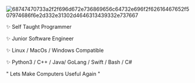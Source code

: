 
![68747470733a2f2f696d672e736869656c64732e696f2f62616467652f507974686f6e2d332e31302d4646313439332e737667](https://user-images.githubusercontent.com/108424001/216198130-b72a4e90-c345-4abe-a55f-77f4035af05b.svg)


✨  Self Taught Programmer

✨  Junior Software Engineer

✨  Linux / MacOs / Windows Compatible

✨  Python3 / C++ / Java/ GoLang / Swift / Bash / C#


" Lets Make Computers Useful Again "


<!---
Donny-GUI/Donny-GUI is a ✨ special ✨ repository because its `README.md` (this file) appears on your GitHub profile.
You can click the Preview link to take a look at your changes.
--->
